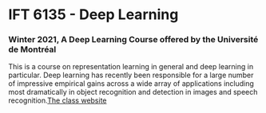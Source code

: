 # IFT 6135 - Deep Learning

### Winter 2021, A Deep Learning Course offered by the Université de Montréal
This is a course on representation learning in general and deep learning in particular. Deep learning has recently been responsible for a large number of impressive empirical gains across a wide array of applications including most dramatically in object recognition and detection in images and speech recognition.[The class website](https://sites.google.com/view/ift6135-h2021/course-description)
